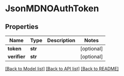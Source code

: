 # JsonMDNOAuthToken


## Properties
Name | Type | Description | Notes
------------ | ------------- | ------------- | -------------
**token** | **str** |  | [optional] 
**verifier** | **str** |  | [optional] 

[[Back to Model list]](../README.md#documentation-for-models) [[Back to API list]](../README.md#documentation-for-api-endpoints) [[Back to README]](../README.md)


